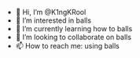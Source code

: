 - 👋 Hi, I’m @K1ngKRool
- 👀 I’m interested in balls
- 🌱 I’m currently learning how to balls
- 💞️ I’m looking to collaborate on balls
- 📫 How to reach me: using balls

<!---
K1ngKRool/K1ngKRool is a ✨ special ✨ repository because its `README.md` (this file) appears on your GitHub profile.
You can click the Preview link to take a look at your changes.
--->
